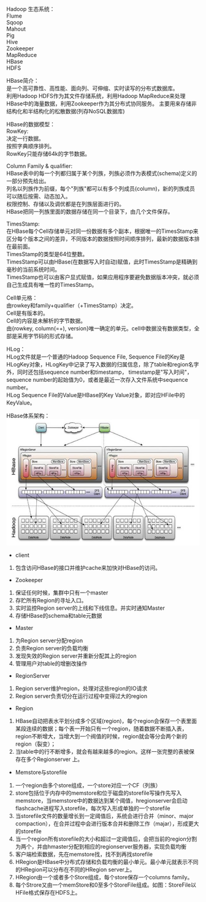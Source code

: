 Hadoop 生态系统：<br>
Flume<br>
Sqoop<br>
Mahout<br>
Pig<br>
Hive<br>
Zookeeper<br>
MapReduce<br>
HBase<br>
HDFS<br>

HBase简介：<br>
是一个高可靠性、高性能、面向列、可伸缩、实时读写的分布式数据库。<br>
利用Hadoop HDFS作为其文件存储系统，利用Hadoop MapReduce来处理HBase中的海量数据，利用Zookeeper作为其分布式协同服务。
主要用来存储非结构化和半结构化的松散数据(列存NoSQL数据库)

HBase的数据模型：<br>
RowKey:<br>
决定一行数据。<br>
按照字典顺序排列。<br>
RowKey只能存储64k的字节数据。<br>

Column Family & qualifier:<br>
HBase表中的每一个列都归属于某个列族，列族必须作为表模式(schema)定义的一部分预先给出。<br>
列名以列族作为前缀，每个"列族"都可以有多个列成员(column)，新的列族成员可以随后按需、动态加入。<br>
权限控制、存储以及调优都是在列族层面进行的。<br>
HBase把同一列族里面的数据存储在同一个目录下，由几个文件保存。<br>

TimesStamp:<br>
在HBase每个Cell存储单元对同一份数据有多个副本，根据唯一的TimesStamp来区分每个版本之间的差异，不同版本的数据按照时间顺序排列，最新的数据版本排在最前面。<br>
TimesStamp的类型是64位整数。<br>
TimesStamp可以由HBase(在数据写入时自动)赋值，此时TimesStamp是精确到毫秒的当前系统时间。<br>
TimesStamp也可以由客户显式赋值，如果应用程序要避免数据版本冲突，就必须自己生成具有唯一性的TimesStamp。<br>

Cell单元格：<br>
由rowkey和family+qualifier（+TimesStamp）决定。<br>
Cell是有版本的。<br>
Cell的内容是未解析的字节数据。<br>
由{rowkey, column(=<family>+<qualifier>), version}唯一确定的单元。cell中数据没有数据类型，全部是采用字节码的形式存储。<br>

HLog：<br>
HLog文件就是一个普通的Hadoop Sequence File, Sequence File的Key是HLogKey对象，HLogKey中记录了写入数据的归属信息，除了table和region名字外，同时还包括sequence number和timestamp， timestamp是"写入时间"，sequence number的起始值为0，或者是最近一次存入文件系统中sequence number。<br>
HLog Sequence File的Value是HBase的Key Value对象，即对应HFile中的KeyValue。<br>

HBase体系架构：<br>
![avatar](hbase.png)<br>
- client
 1. 包含访问HBase的接口并维护cache来加快对HBase的访问。
- Zookeeper
 1. 保证任何时候，集群中只有一个master
 2. 存贮所有Region的寻址入口。
 3. 实时监控Region server的上线和下线信息。并实时通知Master
 4. 存储HBase的schema和table元数据

- Master
 1. 为Region server分配region
 2. 负责Region server的负载均衡
 3. 发现失效的Region server并重新分配其上的region
 4. 管理用户对table的增删改操作

- RegionServer
 1. Region server维护region，处理对这些region的IO请求
 2. Region server负责切分在运行过程中变得过大的region

- Region
 1. HBase自动把表水平划分成多个区域(region)，每个region会保存一个表里面某段连续的数据；每个表一开始只有一个region，随着数据不断插入表，region不断增大，当增大到一个阀值的时候，region就会等分会两个新的region（裂变）；
 2. 当table中的行不断增多，就会有越来越多的region。这样一张完整的表被保存在多个Regionserver 上。

- Memstore与storefile
 1. 一个region由多个store组成，一个store对应一个CF（列族）
 2. store包括位于内存中的memstore和位于磁盘的storefile写操作先写入memstore，当memstore中的数据达到某个阈值，hregionserver会启动flashcache进程写入storefile，每次写入形成单独的一个storefile
 3. 当storefile文件的数量增长到一定阈值后，系统会进行合并（minor、major compaction），在合并过程中会进行版本合并和删除工作（majar），形成更大的storefile
 4. 当一个region所有storefile的大小和超过一定阈值后，会把当前的region分割为两个，并由hmaster分配到相应的regionserver服务器，实现负载均衡
 5. 客户端检索数据，先在memstore找，找不到再找storefile
 6. HRegion是HBase中分布式存储和负载均衡的最小单元。最小单元就表示不同的HRegion可以分布在不同的HRegion server上。
 7. HRegion由一个或者多个Store组成，每个store保存一个columns family。
 8. 每个Strore又由一个memStore和0至多个StoreFile组成。如图：StoreFile以HFile格式保存在HDFS上。